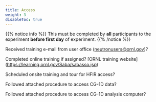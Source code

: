 ```yaml
---
title: Access
weight: 3
disableToc: true
---
```



{{% notice info %}}
This must be completed by **all** participants to the experiment **before first day** of experiment.
{{% /notice %}}

<i class='fa fa-square-o'></i> Received training e-mail from user office (neutronusers@ornl.gov)?

<i class='fa fa-square-o'></i> Completed online training if assigned? [ORNL training website]
(https://learning.ornl.gov/Saba/sabasso.jsp)

<i class='fa fa-square-o'></i> Scheduled onsite training and tour for HFIR access?

<i class='fa fa-square-o'></i> Followed attached procedure to access CG-1D data?

<i class='fa fa-square-o'></i> Followed attached procedure to access CG-1D analysis computer?




